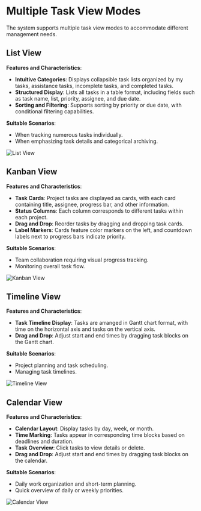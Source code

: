# Multiple Task View Modes

The system supports multiple task view modes to accommodate different management needs.

## List View
**Features and Characteristics**:
- **Intuitive Categories**: Displays collapsible task lists organized by my tasks, assistance tasks, incomplete tasks, and completed tasks.
- **Structured Display**: Lists all tasks in a table format, including fields such as task name, list, priority, assignee, and due date.
- **Sorting and Filtering**: Supports sorting by priority or due date, with conditional filtering capabilities.

**Suitable Scenarios**:
- When tracking numerous tasks individually.
- When emphasizing task details and categorical archiving.

![List View](/images/pro_vimo_1.png)

## Kanban View
**Features and Characteristics**:
- **Task Cards**: Project tasks are displayed as cards, with each card containing title, assignee, progress bar, and other information.
- **Status Columns**: Each column corresponds to different tasks within each project.
- **Drag and Drop**: Reorder tasks by dragging and dropping task cards.
- **Label Markers**: Cards feature color markers on the left, and countdown labels next to progress bars indicate priority.

**Suitable Scenarios**:
- Team collaboration requiring visual progress tracking.
- Monitoring overall task flow.

![Kanban View](/images/pro_vimo_2.png)

## Timeline View
**Features and Characteristics**:
- **Task Timeline Display**: Tasks are arranged in Gantt chart format, with time on the horizontal axis and tasks on the vertical axis.
- **Drag and Drop**: Adjust start and end times by dragging task blocks on the Gantt chart.

**Suitable Scenarios**:
- Project planning and task scheduling.
- Managing task timelines.

![Timeline View](/images/pro_vimo_3.png)

## Calendar View
**Features and Characteristics**:
- **Calendar Layout**: Display tasks by day, week, or month.
- **Time Marking**: Tasks appear in corresponding time blocks based on deadlines and duration.
- **Task Overview**: Click tasks to view details or delete.
- **Drag and Drop**: Adjust start and end times by dragging task blocks on the calendar.

**Suitable Scenarios**:
- Daily work organization and short-term planning.
- Quick overview of daily or weekly priorities.

![Calendar View](/images/pro_vimo_4.png)